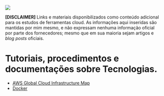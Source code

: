 ![](https://blogdolopez.files.wordpress.com/2019/05/aws-tc_resize.jpg)

**[DISCLAIMER]** Links e materiais disponibilizados como conteúdo adicional para os estudos de ferramentas cloud. As informações aqui inseridas são mantidas por mim mesmo, e não expressam nenhuma informação oficial por parte dos fornecedores; mesmo que em sua maioria sejam artigos e _blog posts_ oficiais.

# Tutoriais, procedimentos e documentações sobre Tecnologias.

* [AWS Global Cloud Infrastructure Map](https://infrastructure.aws/)
* [Docker](https://woliveiras.com.br/posts/comandos-mais-utilizados-no-docker/)
